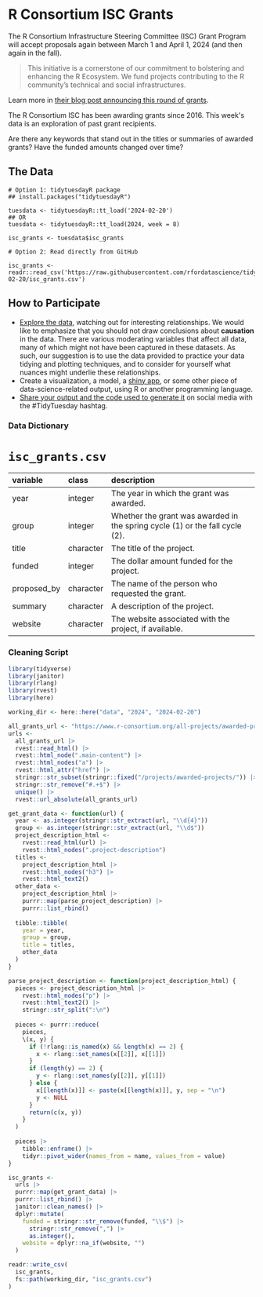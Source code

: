 # R Consortium ISC Grants

The R Consortium Infrastructure Steering Committee (ISC) Grant Program will accept proposals again between March 1 and April 1, 2024 (and then again in the fall).

> This initiative is a cornerstone of our commitment to bolstering and enhancing the R Ecosystem. We fund projects contributing to the R community’s technical and social infrastructures.

Learn more in [their blog post announcing this round of grants](https://www.r-consortium.org/blog/2024/02/08/r-consortium-infrastructure-steering-committee-isc-grant-program-accepting-proposals-starting-march-1st).

The R Consortium ISC has been awarding grants since 2016.
This week's data is an exploration of past grant recipients.

Are there any keywords that stand out in the titles or summaries of awarded grants?
Have the funded amounts changed over time?

## The Data

```{r}
# Option 1: tidytuesdayR package 
## install.packages("tidytuesdayR")

tuesdata <- tidytuesdayR::tt_load('2024-02-20')
## OR
tuesdata <- tidytuesdayR::tt_load(2024, week = 8)

isc_grants <- tuesdata$isc_grants

# Option 2: Read directly from GitHub

isc_grants <- readr::read_csv('https://raw.githubusercontent.com/rfordatascience/tidytuesday/master/data/2024/2024-02-20/isc_grants.csv')
```

## How to Participate

- [Explore the data](https://r4ds.hadley.nz/), watching out for interesting relationships. We would like to emphasize that you should not draw conclusions about **causation** in the data. There are various moderating variables that affect all data, many of which might not have been captured in these datasets. As such, our suggestion is to use the data provided to practice your data tidying and plotting techniques, and to consider for yourself what nuances might underlie these relationships.
- Create a visualization, a model, a [shiny app](https://shiny.posit.co/), or some other piece of data-science-related output, using R or another programming language.
- [Share your output and the code used to generate it](../../../sharing.md) on social media with the #TidyTuesday hashtag.

### Data Dictionary

# `isc_grants.csv`

|variable    |class     |description         |
|:-----------|:---------|:-------------------|
|year        |integer   |The year in which the grant was awarded. |
|group       |integer   |Whether the grant was awarded in the spring cycle (1) or the fall cycle (2). |
|title       |character |The title of the project. |
|funded      |integer   |The dollar amount funded for the project. |
|proposed_by |character |The name of the person who requested the grant. |
|summary     |character |A description of the project. |
|website     |character |The website associated with the project, if available. |

### Cleaning Script

``` r
library(tidyverse)
library(janitor)
library(rlang)
library(rvest)
library(here)

working_dir <- here::here("data", "2024", "2024-02-20")

all_grants_url <- "https://www.r-consortium.org/all-projects/awarded-projects"
urls <-
  all_grants_url |> 
  rvest::read_html() |> 
  rvest::html_node(".main-content") |> 
  rvest::html_nodes("a") |> 
  rvest::html_attr("href") |> 
  stringr::str_subset(stringr::fixed("/projects/awarded-projects/")) |> 
  stringr::str_remove("#.+$") |> 
  unique() |> 
  rvest::url_absolute(all_grants_url)

get_grant_data <- function(url) {
  year <- as.integer(stringr::str_extract(url, "\\d{4}"))
  group <- as.integer(stringr::str_extract(url, "\\d$"))
  project_description_html <- 
    rvest::read_html(url) |> 
    rvest::html_nodes(".project-description") 
  titles <- 
    project_description_html |> 
    rvest::html_nodes("h3") |> 
    rvest::html_text2()
  other_data <- 
    project_description_html |> 
    purrr::map(parse_project_description) |> 
    purrr::list_rbind()
  
  tibble::tibble(
    year = year,
    group = group,
    title = titles,
    other_data
  )
}

parse_project_description <- function(project_description_html) {
  pieces <- project_description_html |> 
    rvest::html_nodes("p") |> 
    rvest::html_text2() |> 
    stringr::str_split(":\n")
  
  pieces <- purrr::reduce(
    pieces,
    \(x, y) {
      if (!rlang::is_named(x) && length(x) == 2) {
        x <- rlang::set_names(x[[2]], x[[1]])
      }
      if (length(y) == 2) {
        y <- rlang::set_names(y[[2]], y[[1]])
      } else {
        x[[length(x)]] <- paste(x[[length(x)]], y, sep = "\n")
        y <- NULL
      }
      return(c(x, y))
    }
  )
  
  pieces |> 
    tibble::enframe() |> 
    tidyr::pivot_wider(names_from = name, values_from = value)
}

isc_grants <- 
  urls |> 
  purrr::map(get_grant_data) |> 
  purrr::list_rbind() |> 
  janitor::clean_names() |> 
  dplyr::mutate(
    funded = stringr::str_remove(funded, "\\$") |> 
      stringr::str_remove(",") |> 
      as.integer(),
    website = dplyr::na_if(website, "")
  )

readr::write_csv(
  isc_grants,
  fs::path(working_dir, "isc_grants.csv")
)
```
